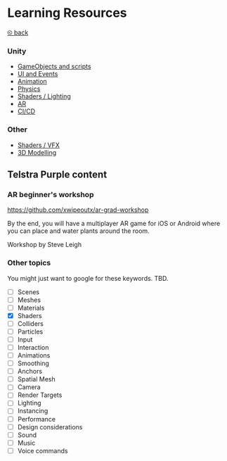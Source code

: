 # Learning Resources

[&olt; back](../README.md)

### Unity

* [GameObjects and scripts](topics/unity/monobehaviour-gameobject.md)
* [UI and Events](topics/unity/ui-events.md)
* [Animation](topics/unity/animation.md)
* [Physics](topics/unity/physics.md)
* [Shaders / Lighting](topics/unity/shader-lighting.md)
* [AR](topics/unity/first-ar-project.md)
* [CI/CD](topics/unity/cicd.md)

### Other

* [Shaders / VFX](topics/shaders-vfx.md)
* [3D Modelling](topics/3d-modelling.md)
 
## Telstra Purple content

### AR beginner's workshop

https://github.com/xwipeoutx/ar-grad-workshop

By the end, you will have a multiplayer AR game for iOS or Android where you can place and water plants around the room.

Workshop by Steve Leigh

### Other topics

You might just want to google for these keywords. TBD.

- [ ] Scenes
- [ ] Meshes
- [ ] Materials
- [x] Shaders
- [ ] Colliders
- [ ] Particles
- [ ] Input
- [ ] Interaction
- [ ] Animations
- [ ] Smoothing
- [ ] Anchors
- [ ] Spatial Mesh
- [ ] Camera
- [ ] Render Targets
- [ ] Lighting
- [ ] Instancing
- [ ] Performance
- [ ] Design considerations
- [ ] Sound
- [ ] Music
- [ ] Voice commands
